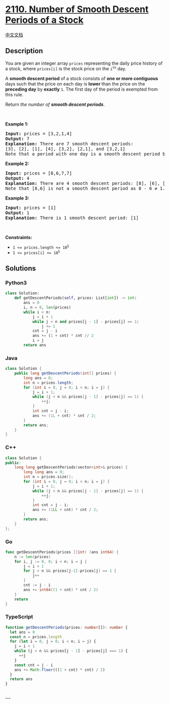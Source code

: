 # [2110. Number of Smooth Descent Periods of a Stock](https://leetcode.com/problems/number-of-smooth-descent-periods-of-a-stock)

[中文文档](/solution/2100-2199/2110.Number%20of%20Smooth%20Descent%20Periods%20of%20a%20Stock/README.md)

## Description

<p>You are given an integer array <code>prices</code> representing the daily price history of a stock, where <code>prices[i]</code> is the stock price on the <code>i<sup>th</sup></code> day.</p>

<p>A <strong>smooth descent period</strong> of a stock consists of <strong>one or more contiguous</strong> days such that the price on each day is <strong>lower</strong> than the price on the <strong>preceding day</strong> by <strong>exactly</strong> <code>1</code>. The first day of the period is exempted from this rule.</p>

<p>Return <em>the number of <strong>smooth descent periods</strong></em>.</p>

<p>&nbsp;</p>
<p><strong class="example">Example 1:</strong></p>

<pre>
<strong>Input:</strong> prices = [3,2,1,4]
<strong>Output:</strong> 7
<strong>Explanation:</strong> There are 7 smooth descent periods:
[3], [2], [1], [4], [3,2], [2,1], and [3,2,1]
Note that a period with one day is a smooth descent period by the definition.
</pre>

<p><strong class="example">Example 2:</strong></p>

<pre>
<strong>Input:</strong> prices = [8,6,7,7]
<strong>Output:</strong> 4
<strong>Explanation:</strong> There are 4 smooth descent periods: [8], [6], [7], and [7]
Note that [8,6] is not a smooth descent period as 8 - 6 &ne; 1.
</pre>

<p><strong class="example">Example 3:</strong></p>

<pre>
<strong>Input:</strong> prices = [1]
<strong>Output:</strong> 1
<strong>Explanation:</strong> There is 1 smooth descent period: [1]
</pre>

<p>&nbsp;</p>
<p><strong>Constraints:</strong></p>

<ul>
	<li><code>1 &lt;= prices.length &lt;= 10<sup>5</sup></code></li>
	<li><code>1 &lt;= prices[i] &lt;= 10<sup>5</sup></code></li>
</ul>

## Solutions

<!-- tabs:start -->

### **Python3**

```python
class Solution:
    def getDescentPeriods(self, prices: List[int]) -> int:
        ans = 0
        i, n = 0, len(prices)
        while i < n:
            j = i + 1
            while j < n and prices[j - 1] - prices[j] == 1:
                j += 1
            cnt = j - i
            ans += (1 + cnt) * cnt // 2
            i = j
        return ans
```

### **Java**

```java
class Solution {
    public long getDescentPeriods(int[] prices) {
        long ans = 0;
        int n = prices.length;
        for (int i = 0, j = 0; i < n; i = j) {
            j = i + 1;
            while (j < n && prices[j - 1] - prices[j] == 1) {
                ++j;
            }
            int cnt = j - i;
            ans += (1L + cnt) * cnt / 2;
        }
        return ans;
    }
}
```

### **C++**

```cpp
class Solution {
public:
    long long getDescentPeriods(vector<int>& prices) {
        long long ans = 0;
        int n = prices.size();
        for (int i = 0, j = 0; i < n; i = j) {
            j = i + 1;
            while (j < n && prices[j - 1] - prices[j] == 1) {
                ++j;
            }
            int cnt = j - i;
            ans += (1LL + cnt) * cnt / 2;
        }
        return ans;
    }
};
```

### **Go**

```go
func getDescentPeriods(prices []int) (ans int64) {
	n := len(prices)
	for i, j := 0, 0; i < n; i = j {
		j = i + 1
		for j < n && prices[j-1]-prices[j] == 1 {
			j++
		}
		cnt := j - i
		ans += int64((1 + cnt) * cnt / 2)
	}
	return
}
```

### **TypeScript**

```ts
function getDescentPeriods(prices: number[]): number {
  let ans = 0
  const n = prices.length
  for (let i = 0, j = 0; i < n; i = j) {
    j = i + 1
    while (j < n && prices[j - 1] - prices[j] === 1) {
      ++j
    }
    const cnt = j - i
    ans += Math.floor(((1 + cnt) * cnt) / 2)
  }
  return ans
}
```

### **...**

```

```

<!-- tabs:end -->
